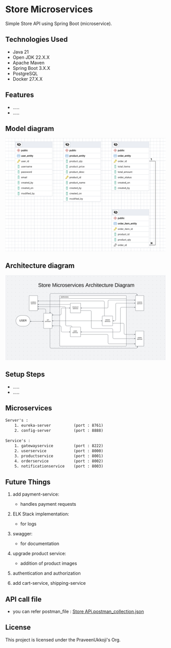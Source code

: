 <h1>Store Microservices</h1>

<p>Simple Store API using Spring Boot (microservice).</p>

## Technologies Used

- Java 21
- Open JDK 22.X.X
- Apache Maven
- Spring Boot 3.X.X
- PostgreSQL
- Docker 27.X.X

## Features

- .....
- .....

## Model diagram

![Store API Models.png](Store%20API%20Models.png)

## Architecture diagram

![Architecture Diagram.png](Architecture%20Diagram.png)

## Setup Steps

- .....
- .....

## Microservices

    Server's :
        1. eureka-server          (port : 8761)
        2. config-server          (port : 8888)

    Service's :
        1. gatewayservice         (port : 8222)
        2. userservice            (port : 8000)
        3. productservice         (port : 8001)
        4. orderservice           (port : 8002)
        5. notificationservice    (port : 8003)

## Future Things

1. add payment-service:

   - handles payment requests

2. ELK Stack implementation:

   - for logs

3. swagger:

   - for documentation

4. upgrade product service:

   - addition of product images

5. authentication and authorization

6. add cart-service, shipping-service

## API call file

- you can refer postman_file : [Store APi.postman_collection.json](store-backend/Store%20APi.postman_collection.json)

## License

This project is licensed under the PraveenUkkoji's Org.
